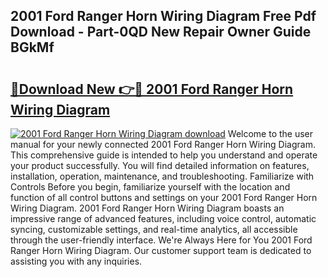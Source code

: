 ## 2001 Ford Ranger Horn Wiring Diagram Free Pdf Download - Part-0QD New Repair Owner Guide BGkMf

# <h2><a href="http://dfi3xm2.blite.top/?on=2001+Ford+Ranger+Horn+Wiring+Diagram">🔗Download New 👉🔴 2001 Ford Ranger Horn Wiring Diagram</a></h2>

[![2001 Ford Ranger Horn Wiring Diagram download](https://i.imgur.com/lujVjoI.png)](http://dfi3xm2.blite.top/?on=2001+Ford+Ranger+Horn+Wiring+Diagram)
Welcome to the user manual for your newly connected 2001 Ford Ranger Horn Wiring Diagram. This comprehensive guide is intended to help you understand and operate your product successfully. You will find detailed information on features, installation, operation, maintenance, and troubleshooting. Familiarize with Controls Before you begin, familiarize yourself with the location and function of all control buttons and settings on your 2001 Ford Ranger Horn Wiring Diagram. 2001 Ford Ranger Horn Wiring Diagram boasts an impressive range of advanced features, including voice control, automatic syncing, customizable settings, and real-time analytics, all accessible through the user-friendly interface. We're Always Here for You 2001 Ford Ranger Horn Wiring Diagram. Our customer support team is dedicated to assisting you with any inquiries.
